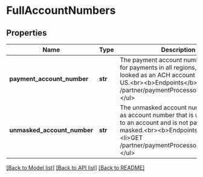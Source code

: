 # FullAccountNumbers


## Properties
Name | Type | Description | Notes
------------ | ------------- | ------------- | -------------
**payment_account_number** | **str** | The payment account number is used for payments in all regions, this may be looked as an ACH account number in the US.&lt;br&gt;&lt;b&gt;Endpoints&lt;/b&gt;:&lt;ul&gt;&lt;li&gt;GET /partner/paymentProcessor/account&lt;/li&gt;&lt;/ul&gt; | [optional] [readonly] 
**unmasked_account_number** | **str** | The unmasked account number is same as account number that is used to refer to an account and is not partial or masked.&lt;br&gt;&lt;b&gt;Endpoints&lt;/b&gt;:&lt;ul&gt;&lt;li&gt;GET /partner/paymentProcessor/account&lt;/li&gt;&lt;/ul&gt; | [optional] [readonly] 

[[Back to Model list]](../README.md#documentation-for-models) [[Back to API list]](../README.md#documentation-for-api-endpoints) [[Back to README]](../README.md)


